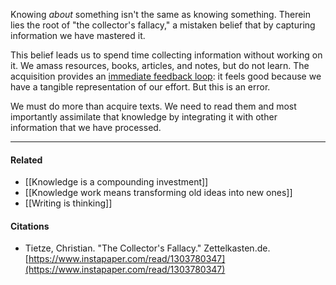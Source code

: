 Knowing _about_ something isn't the same as knowing something. Therein lies the root of "the collector's fallacy," a mistaken belief that by capturing information we have mastered it.

This belief leads us to spend time collecting information without working on it. We amass resources, books, articles, and notes, but do not learn. The acquisition provides an [immediate feedback loop](https://publish.obsidian.md/mobydiction/Short+feedback+loops+distort+our+sense+of+progress): it feels good because we have a tangible representation of our effort. But this is an error.

We must do more than acquire texts. We need to read them and most importantly assimilate that knowledge by integrating it with other information that we have processed.

---

#### Related

-   [[Knowledge is a compounding investment]]
-   [[Knowledge work means transforming old ideas into new ones]]
-   [[Writing is thinking]]

#### Citations

-   Tietze, Christian. "The Collector's Fallacy." Zettelkasten.de. [https://www.instapaper.com/read/1303780347](https://www.instapaper.com/read/1303780347)